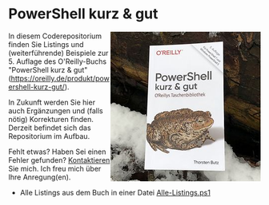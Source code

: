 # PowerShell  kurz & gut

<img align="right" width="300" height="300" src="PowerShellKurzUndGut2021_300x300.jpg"> In diesem Coderepositorium finden Sie Listings und (weiterführende) Beispiele zur 5. Auflage des O'Reilly-Buchs "PowerShell kurz & gut" (https://oreilly.de/produkt/powershell-kurz-gut/).

In Zukunft werden Sie hier auch Ergänzungen und (falls nötig) Korrekturen finden. Derzeit befindet sich das Repositorium im Aufbau.

Fehlt etwas? Haben Sei einen Fehler gefunden? [Kontaktieren](https://www.thorsten-butz.de/kontakt/) Sie mich. Ich freu mich über Ihre Anregung(en).

- Alle Listings aus dem Buch in einer Datei 
  [Alle-Listings.ps1](Alle-Listings.ps1)
